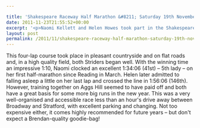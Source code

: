 ```yaml
---

title: 'Shakespeare Raceway Half Marathon &#8211; Saturday 19th November 2011'
date: 2011-11-23T21:55:52+00:00
excerpt: '<p>Naomi Kellett and Helen Howes took part in the Shakespeare Raceway half marathon at Long Marston Airfield on Saturday...</p>'
layout: post
permalink: /2011/11/shakespeare-raceway-half-marathon-saturday-19th-november-2011/
---
```

This four-lap course took place in pleasant countryside and on flat roads and, in a high quality field, both Striders began well. With the winning time an impressive 1:10, Naomi clocked an excellent 1:34:06 (41st) &#8211; 5th lady &#8211; on her first half-marathon since Reading in March. Helen later admitted to falling asleep a little on her last lap and crossed the line in 1:56:06 (146th). However, training together on Aggs Hill seemed to have paid off and both have a great basis for some more big runs in the new year. This was a very well-organised and accessible race less than an hour's drive away between Broadway and Stratford, with excellent parking and changing. Not too expensive either, it comes highly recommended for future years &#8211; but don't expect a Brendan-quality goodie-bag!
